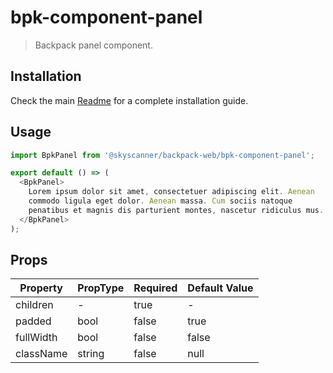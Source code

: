 # bpk-component-panel

> Backpack panel component.

## Installation

Check the main [Readme](https://github.com/skyscanner/backpack#usage) for a complete installation guide.

## Usage

```js
import BpkPanel from '@skyscanner/backpack-web/bpk-component-panel';

export default () => (
  <BpkPanel>
    Lorem ipsum dolor sit amet, consectetuer adipiscing elit. Aenean
    commodo ligula eget dolor. Aenean massa. Cum sociis natoque
    penatibus et magnis dis parturient montes, nascetur ridiculus mus.
  </BpkPanel>
);
```

## Props

| Property  | PropType | Required | Default Value |
| --------- | -------- | -------- | ------------- |
| children  | -        | true     | -             |
| padded    | bool     | false    | true          |
| fullWidth | bool     | false    | false         |
| className | string   | false    | null          |
